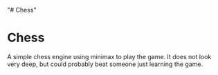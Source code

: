 "# Chess" 
# Chess

A simple chess engine using minimax to play the game. It does not look very deep, but could probably beat someone just learning the game.
